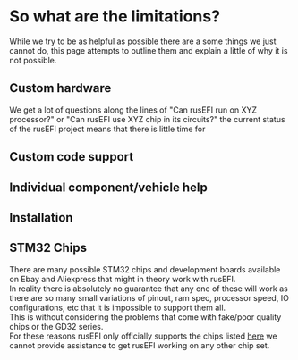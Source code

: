 # So what are the limitations? 

While we try to be as helpful as possible there are a some things we just cannot do, this page attempts to outline them and explain a little of why it is not possible. 

## Custom hardware 

We get a lot of questions along the lines of "Can rusEFI run on XYZ processor?" or "Can rusEFI use XYZ chip in its circuits?" the current status of the rusEFI project means that there is little time for 




## Custom code support 



## Individual component/vehicle help 



## Installation 



## STM32 Chips

There are many possible STM32 chips and development boards available on Ebay and Aliexpress that might in theory work with rusEFI.  
In reality there is absolutely no guarantee that any one of these will work as there are so many small variations of pinout, ram spec, processor speed, IO configurations, etc that it is impossible to support them all.  
This is without considering the problems that come with fake/poor quality chips or the GD32 series.  
For these reasons rusEFI only officially supports the chips listed [here](stm32_readme)  we cannot provide assistance to get rusEFI working on any other chip set. 
